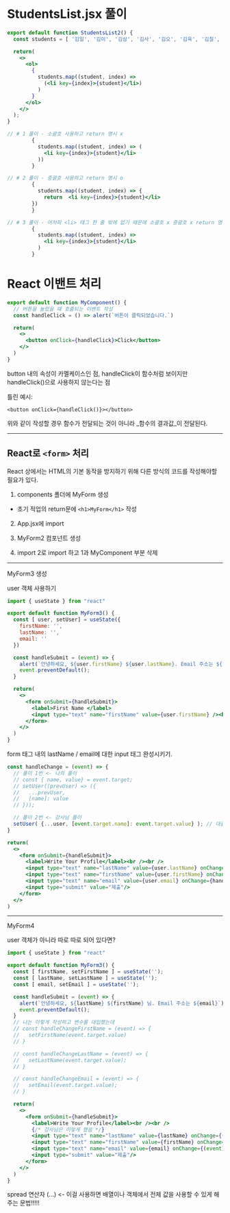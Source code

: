 # StudentsList.jsx 풀이

```jsx
export default function StudentsList2() {
  const students = [ '김일', '김이', '김삼', '김사', '김오', '김육', '김칠', '김팔', '김구', '김십' ];

  return(
    <>
      <ol>
        {
          students.map((student, index) => 
            (<li key={index}>{student}</li>)
          )
        }
      </ol>
    </>
  );
}
```

```jsx
// # 1 풀이 - 소괄호 사용하고 return 명시 x
        {
          students.map((student, index) => (
            <li key={index}>{student}</li>
          ))
        }

// # 2 풀이 - 중괄호 사용하고 return 명시 o
        {
          students.map((student, index) => {
            return  <li key={index}>{student}</li>
        })
        }

// # 3 풀이 - 어차피 <li> 태그 한 줄 밖에 없기 때문에 소괄호 x 중괄호 x return 명시 x
        {
          students.map((student, index) => 
            <li key={index}>{student}</li>
          )
        }
```

# React 이밴트 처리
```jsx
export default function MyComponent() {
  // 버튼을 눌렀을 때 호출되는 이밴트 작성
  const handleClick = () => alert(`버튼이 클릭되었습니다.`)

  return(
    <>
      <button onClick={handleClick}>Click</button>
    </>
  )
}
```

button 내의 속성이 카멜케이스인 점,
handleClick이 함수처럼 보이지만 handleClick()으로 사용하지 않는다는 점

틀린 예시:

`<button onClick={handleClick()}></button>`

위와 같이 작성할 경우 함수가 전달되는 것이 아니라 _함수의 결과값_이 전달된다.

---
## React로 `<form>` 처리

React 상에서는 HTML의 기본 동작을 방지하기 위해 다른 방식의 코드를 작성해야할 필요가 있다.

1. components 폴더에 MyForm 생성
  - 초기 적업의 return문에 `<h1>MyForm</h1>` 작성
2. App.jsx에 import

1. MyForm2 컴포넌트 생성
2. import 2로 import 하고 1과 MyComponent 부분 삭제

---

MyForm3 생성

user 객체 사용하기

```jsx
import { useState } from "react"

export default function MyForm3() {
  const [ user, setUser] = useState({
    firstName: '',
    lastName: '',
    email: ''
  })

  const handleSubmit = (event) => {
    alert(`안녕하세요, ${user.firstName} ${user.lastName}. Email 주소는 ${user.email}입니다.`);
    event.preventDefault();
  }

  return(
    <>
      <form onSubmit={handleSubmit}>
        <label>First Name </label>
        <input type="text" name="firstName" value={user.firstName} /><br />
      </form>
    </>
  )
}
```
form 태그 내의 lastName / email에 대한 input 태그 완성시키기.

```jsx
const handleChange = (event) => {
  // 풀이 1번 <- 나의 풀이
  // const { name, value} = event.target;
  // setUser((prevUser) => ({
  //   ...prevUser,
  //   [name]: value
  // }));

  // 풀이 2번 <- 강사님 풀이
  setUser( {...user, [event.target.name]: event.target.value} ); // 대괄호는 키를 불러내는 방식, 이게 더 편해보이네용
}

return(
  <>
    <form onSubmit={handleSubmit}>
      <label>Write Your Profile</label><br /><br />
      <input type="text" name="lastName" value={user.lastName} onChange={handleChange}/><br /><br />
      <input type="text" name="firstName" value={user.firstName} onChange={handleChange}/><br /><br />
      <input type="text" name="email" value={user.email} onChange={handleChange}/><br /><br />
      <input type="submit" value="제출"/>
    </form>
  </>
)
```

---

MyForm4

user 객체가 아니라 따로 따로 되어 있다면?

```jsx
import { useState } from "react"

export default function MyForm3() {
  const [ firstName, setFirstName ] = useState('');
  const [ lastName, setLastName ] = useState('');
  const [ email, setEmail ] = useState('');

  const handleSubmit = (event) => {
    alert(`안녕하세요, ${lastName} ${firstName} 님. Email 주소는 ${email}`);
    event.preventDefault();
  }
  // 나는 이렇게 작성하고 변수를 대입했는데
  // const handleChangeFirstName = (event) => {
  //   setFirstName(event.target.value)
  // }

  // const handleChangeLastName = (event) => {
  //   setLastName(event.target.value);
  // }

  // const handleChangeEmail = (event) => {
  //   setEmail(event.target.value);
  // }

  return(
    <>
      <form onSubmit={handleSubmit}>
        <label>Write Your Profile</label><br /><br />
        {/* 강사님은 이렇게 했음 */}
        <input type="text" name="lastName" value={lastName} onChange={(event) => setLastName(event.target.value)}/><br /><br />
        <input type="text" name="firstName" value={firstName} onChange={(event) => setFirstName(event.target.value)}/><br /><br />
        <input type="text" name="email" value={email} onChange={(event) => setEmail(event.target.value)}/><br /><br />
        <input type="submit" value="제출"/>
      </form>
    </>
  )
}
```

spread 연산자 (...) <- 이걸 사용하면 배열이나 객체에서 전체 값을 사용할 수 있게 해주는 문법!!!!!